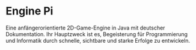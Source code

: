 # Engine Pi

Eine anfängerorientierte 2D-Game-Engine in Java mit deutscher Dokumentation. Ihr Hauptzweck ist es, Begeisterung für Programmierung und Informatik durch schnelle, sichtbare und starke Erfolge zu entwickeln. 
